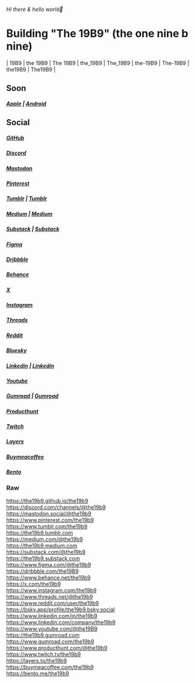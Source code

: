 *Hi there & hello world👋*  
# **Building "The 19B9" (the one nine b nine)**  
| 19B9 | the 19B9 | The 19B9 | the_19B9 | The_19B9 | the-19B9 | The-19B9 | the19B9 | The19B9 |  
  
  
## Soon  
##### [Apple](https://apps.apple.com/us/app/the19b9) | [Android](https://play.google.com/store/apps/details?id=com.the19b9)  
  
## Social  
##### [GitHub](https://the19b9.github.io/the19b9)
##### [Discord](https://discord.com/channels/@the19b9)
##### [Mastodon](https://mastodon.social/@the19b9)
##### [Pinterest](https://www.pinterest.com/the19b9)
##### [Tumblr](https://the19b9.tumblr.com) | [Tumblr](https://www.tumblr.com/the19b9)
##### [Medium](https://the19b9.medium.com) | [Medium](https://medium.com/@the19b9)
##### [Substack](https://the19b9.substack.com) | [Substack](https://substack.com/@the19b9)
##### [Figma](https://www.figma.com/@the19b9)
##### [Dribbble](https://dribbble.com/the19B9)
##### [Behance](https://www.behance.net/the19b9)
##### [X](https://x.com/the19b9)
##### [Instagram](https://www.instagram.com/the19b9)
##### [Threads](https://www.threads.net/@the19b9)
##### [Reddit](https://www.reddit.com/user/the19b9)
##### [Bluesky](https://bsky.app/profile/the19b9.bsky.social)
##### [Linkedin](https://www.linkedin.com/company/the19b9) | [Linkedin](https://www.linkedin.com/in/the19b9)
##### [Youtube](https://www.youtube.com/@the19B9)
##### [Gumroad](https://the19b9.gumroad.com) | [Gumroad](https://www.gumroad.com/the19b9)
##### [Producthunt](https://www.producthunt.com/@the19b9)
##### [Twitch](https://www.twitch.tv/the19b9)
##### [Layers](https://layers.to/the19b9)
##### [Buymeacoffee](https://buymeacoffee.com/the19b9)
##### [Bento](https://bento.me/the19b9)

### Raw
https://the19b9.github.io/the19b9  
https://discord.com/channels/@the19b9  
https://mastodon.social/@the19b9  
https://www.pinterest.com/the19b9  
https://www.tumblr.com/the19b9  
https://the19b9.tumblr.com  
https://medium.com/@the19b9  
https://the19b9.medium.com  
https://substack.com/@the19b9  
https://the19b9.substack.com  
https://www.figma.com/@the19b9  
https://dribbble.com/the19B9  
https://www.behance.net/the19b9  
https://x.com/the19b9  
https://www.instagram.com/the19b9  
https://www.threads.net/@the19b9  
https://www.reddit.com/user/the19b9  
https://bsky.app/profile/the19b9.bsky.social  
https://www.linkedin.com/in/the19b9  
https://www.linkedin.com/company/the19b9  
https://www.youtube.com/@the19B9  
https://the19b9.gumroad.com  
https://www.gumroad.com/the19b9  
https://www.producthunt.com/@the19b9  
https://www.twitch.tv/the19b9  
https://layers.to/the19b9  
https://buymeacoffee.com/the19b9  
https://bento.me/the19b9  
<!--
**the19b9/the19b9** is a ✨ _special_ ✨ repository because its `README.md` (this file) appears on your GitHub profile.

Here are some ideas to get you started:

- 🔭 I’m currently working on ...
- 🌱 I’m currently learning ...
- 👯 I’m looking to collaborate on ...
- 🤔 I’m looking for help with ...
- 💬 Ask me about ...
- 📫 How to reach me: ...
- 😄 Pronouns: ...
- ⚡ Fun fact: ...
-->
